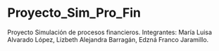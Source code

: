 # Proyecto_Sim_Pro_Fin
Proyecto Simulación de procesos financieros. Integrantes: María Luisa Alvarado López, Lizbeth Alejandra Barragán, Edzná Franco Jaramillo.
